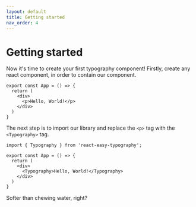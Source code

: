 ```yaml
---
layout: default
title: Getting started
nav_order: 4
---
```


# Getting started

Now it's time to create your first typography component! Firstly, create any react component, in order to contain our component.

```JSX
export const App = () => {
  return (
    <div>
      <p>Hello, World!</p>
    </div>
  )
}
```

The next step is to import our library and replace the `<p>` tag with the `<Typography>` tag.

```JSX
import { Typography } from 'react-easy-typography';

export const App = () => {
  return (
    <div>
      <Typography>Hello, World!</Typography>
    </div>
  )
}
```

Softer than chewing water, right?
